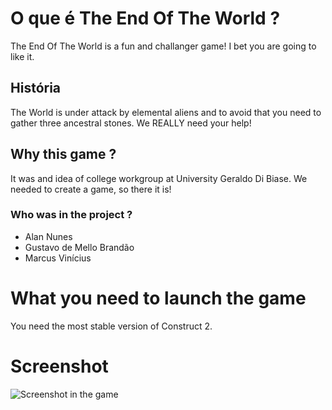 # O que é The End Of The World ?
The End Of The World is a fun and challanger game! I bet you are going to like it.
## História
The World is under attack by elemental aliens and to avoid that you need to gather three ancestral stones. We REALLY need your help!

## Why this game ?
It was and idea of college workgroup at University Geraldo Di Biase. We needed to create a game, so there it is!

### Who was in the project ?
* Alan Nunes
* Gustavo de Mello Brandão
* Marcus Vinícius

# What you need to launch the game
You need the most stable version of Construct 2.

# Screenshot
![Screenshot in the game](https://i.imgur.com/4CKTC1V.png])
